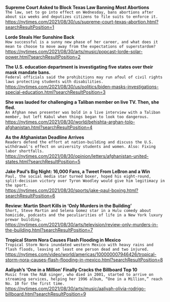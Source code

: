**Supreme Court Asked to Block Texas Law Banning Most Abortions**\
`The law, set to go into effect on Wednesday, bans abortions after about six weeks and deputizes citizens to file suits to enforce it.`\
https://nytimes.com/2021/08/30/us/supreme-court-texas-abortion.html?searchResultPosition=1

**Lorde Steals Her Sunshine Back**\
`How successful is a sunny new phase of her career, and what does it mean to choose to move away from the expectations of superstardom?`\
https://nytimes.com/2021/08/30/arts/music/popcast-lorde-solar-power.html?searchResultPosition=2

**The U.S. education department is investigating five states over their mask mandate bans.**\
`Federal officials said the prohibitions may run afoul of civil rights laws protecting students with disabilities.`\
https://nytimes.com/2021/08/30/us/politics/biden-masks-investigations-special-education.html?searchResultPosition=3

**She was lauded for challenging a Taliban member on live TV. Then, she fled.**\
`An Afghan news presenter was bold in a live interview with a Taliban member, but left Kabul when things began to look too dangerous.`\
https://nytimes.com/2021/08/30/world/behishta-arghan-tolo-afghanistan.html?searchResultPosition=4

**As the Afghanistan Deadline Arrives**\
`Readers defend the effort at nation-building and discuss the U.S. withdrawal's effect on university students and women. Also: Fixing labor shortfalls.`\
https://nytimes.com/2021/08/30/opinion/letters/afghanistan-united-states.html?searchResultPosition=5

**Jake Paul’s Big Night: 16,000 Fans, a Tweet From LeBron and a Win**\
`Paul, the social media star turned boxer, hoped his eight-round, split-decision victory over Tyron Woodley would give him legitimacy in the sport.`\
https://nytimes.com/2021/08/30/sports/jake-paul-boxing.html?searchResultPosition=6

**Review: Martin Short Kills in ‘Only Murders in the Building’**\
`Short, Steve Martin and Selena Gomez star in a Hulu comedy about homicide, podcasts and the peculiarities of life in a New York luxury prewar building.`\
https://nytimes.com/2021/08/30/arts/television/review-only-murders-in-the-building.html?searchResultPosition=7

**Tropical Storm Nora Causes Flash Flooding in Mexico**\
`Tropical Storm Nora inundated western Mexico with heavy rains and flash floods, leaving at least one person dead and two injured.`\
https://nytimes.com/video/world/americas/100000007946426/tropical-storm-nora-causes-flash-flooding-in-mexico.html?searchResultPosition=8

**Aaliyah’s ‘One in a Million’ Finally Cracks the Billboard Top 10**\
`Music from the R&B singer, who died in 2001, started to arrive on streaming services, helping her 1996 album, “One in a Million,” reach No. 10 for the first time.`\
https://nytimes.com/2021/08/30/arts/music/aaliyah-olivia-rodrigo-billboard.html?searchResultPosition=9

